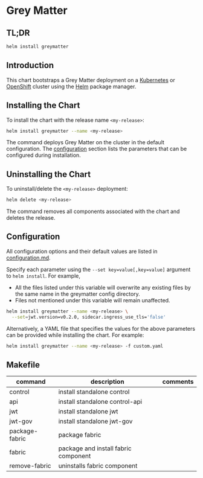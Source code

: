 # Grey Matter

## TL;DR

```sh
helm install greymatter
```

## Introduction

This chart bootstraps a Grey Matter deployment on a [Kubernetes](http://kubernetes.io) or [OpenShift](https://www.openshift.com/) cluster using the [Helm](https://helm.sh) package manager.

## Installing the Chart

To install the chart with the release name `<my-release>`:

```sh
helm install greymatter --name <my-release>
```

The command deploys Grey Matter on the cluster in the default configuration. The [configuration](#configuration) section lists the parameters that can be configured during installation.

## Uninstalling the Chart

To uninstall/delete the `<my-release>` deployment:

```sh
helm delete <my-release>
```

The command removes all components associated with the chart and deletes the release.

## Configuration

All configuration options and their default values are listed in [configuration.md](configuration.md).

Specify each parameter using the `--set key=value[,key=value]` argument to `helm install`. For example,

- All the files listed under this variable will overwrite any existing files by the same name in the greymatter config directory.
- Files not mentioned under this variable will remain unaffected.

```sh
helm install greymatter --name <my-release> \
  --set=jwt.version=v0.2.0, sidecar.ingress_use_tls='false'
```

Alternatively, a YAML file that specifies the values for the above parameters can be provided while installing the chart. For example:

```sh
helm install greymatter --name <my-release> -f custom.yaml
```

## Makefile

| command        | description                          | comments |
| -------------- | ------------------------------------ | -------- |
| control        | install standalone control           |          |
| api            | install standalone control-api       |          |
| jwt            | install standalone jwt               |          |
| jwt-gov        | install standalone jwt-gov           |          |
| package-fabric | package fabric                       |          |
| fabric         | package and install fabric component |          |
| remove-fabric  | uninstalls fabric component          |          |
